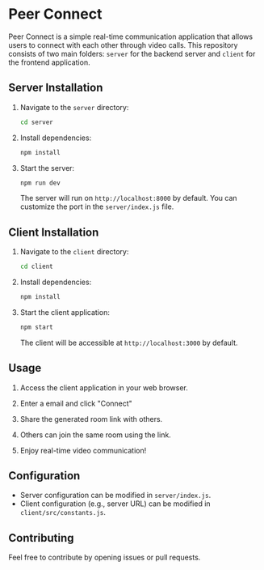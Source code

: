# Peer Connect

Peer Connect is a simple real-time communication application that allows users to connect with each other through video calls. This repository consists of two main folders: `server` for the backend server and `client` for the frontend application.

## Server Installation

1. Navigate to the `server` directory:

    ```bash
    cd server
    ```

2. Install dependencies:

    ```bash
    npm install
    ```

3. Start the server:

    ```bash
    npm run dev
    ```

   The server will run on `http://localhost:8000` by default. You can customize the port in the `server/index.js` file.

## Client Installation

1. Navigate to the `client` directory:

    ```bash
    cd client
    ```

2. Install dependencies:

    ```bash
    npm install
    ```

3. Start the client application:

    ```bash
    npm start
    ```

   The client will be accessible at `http://localhost:3000` by default.

## Usage

1. Access the client application in your web browser.

2. Enter a email and click "Connect"

3. Share the generated room link with others.

4. Others can join the same room using the link.

5. Enjoy real-time video communication!

## Configuration

- Server configuration can be modified in `server/index.js`.
- Client configuration (e.g., server URL) can be modified in `client/src/constants.js`.

## Contributing

Feel free to contribute by opening issues or pull requests.

